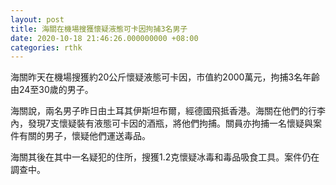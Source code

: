 ```yaml
---
layout: post
title: 海關在機場搜獲懷疑液態可卡因拘捕3名男子
date: 2020-10-18 21:46:26.000000000 +08:00
categories: rthk
---
```


海關昨天在機場搜獲約20公斤懷疑液態可卡因，市值約2000萬元，拘捕3名年齡由24至30歲的男子。

海關說，兩名男子昨日由土耳其伊斯坦布爾，經德國飛抵香港。海關在他們的行李內，發現7支懷疑裝有液態可卡因的酒瓶，將他們拘捕。關員亦拘捕一名懷疑與案件有關的男子，懷疑他們運送毒品。

海關其後在其中一名疑犯的住所，搜獲1.2克懷疑冰毒和毒品吸食工具。案件仍在調查中。
